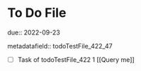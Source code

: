 # To Do File

due:: 2022-09-23

metadatafield:: todoTestFile_422_47

- [ ] Task of todoTestFile_422 1 [[Query me]]
